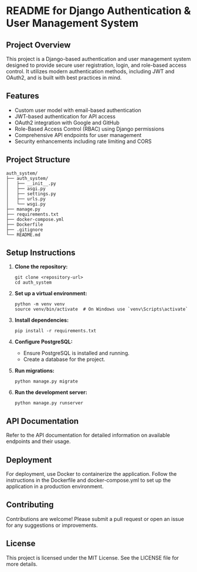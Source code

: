 # README for Django Authentication & User Management System

## Project Overview
This project is a Django-based authentication and user management system designed to provide secure user registration, login, and role-based access control. It utilizes modern authentication methods, including JWT and OAuth2, and is built with best practices in mind.

## Features
- Custom user model with email-based authentication
- JWT-based authentication for API access
- OAuth2 integration with Google and GitHub
- Role-Based Access Control (RBAC) using Django permissions
- Comprehensive API endpoints for user management
- Security enhancements including rate limiting and CORS

## Project Structure
```
auth_system/
├── auth_system/
│   ├── __init__.py
│   ├── asgi.py
│   ├── settings.py
│   ├── urls.py
│   └── wsgi.py
├── manage.py
├── requirements.txt
├── docker-compose.yml
├── Dockerfile
├── .gitignore
└── README.md
```

## Setup Instructions
1. **Clone the repository:**
   ```
   git clone <repository-url>
   cd auth_system
   ```

2. **Set up a virtual environment:**
   ```
   python -m venv venv
   source venv/bin/activate  # On Windows use `venv\Scripts\activate`
   ```

3. **Install dependencies:**
   ```
   pip install -r requirements.txt
   ```

4. **Configure PostgreSQL:**
   - Ensure PostgreSQL is installed and running.
   - Create a database for the project.

5. **Run migrations:**
   ```
   python manage.py migrate
   ```

6. **Run the development server:**
   ```
   python manage.py runserver
   ```

## API Documentation
Refer to the API documentation for detailed information on available endpoints and their usage.

## Deployment
For deployment, use Docker to containerize the application. Follow the instructions in the Dockerfile and docker-compose.yml to set up the application in a production environment.

## Contributing
Contributions are welcome! Please submit a pull request or open an issue for any suggestions or improvements.

## License
This project is licensed under the MIT License. See the LICENSE file for more details.